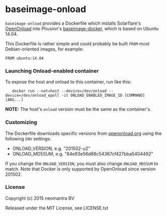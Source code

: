 # baseimage-onload

`baseimage-onload` provides a Dockerfile which installs Solarflare's [OpenOnload](http://www.openonload.org/ "OpenOnload") into Phusion's [baseimage-docker](http://phusion.github.io/baseimage-docker/ "baseimage-docker"), which is based on Ubuntu 14.04.

This Dockerfile is rather simple and could probably be built `FROM` most Debian-oriented images, for example:
```
FROM ubuntu:14.04
```

### Launching Onload-enabled container

To expose the host and onload to this container, run like this:
```
   docker run --net=host --device=/dev/onload --device=/dev/onload_epoll -it ONLOAD_ENABLED_IMAGE_ID [COMMAND] [ARG...]
```

**NOTE:** The host's `onload` version must be the same as the container's.

### Customizing

The Dockerfile downloads specific versions from [openonload.org](http://openonload.org "openonload.org") using the following `ENV` settings:

 * ONLOAD_VERSION, e.g. "201502-u2"
 * ONLOAD_MD5SUM, e.g. "64e93e56d88c54367cf427bba5404492"

If you change the `ONLOAD_VERSION`, you must also change `ONLOAD_MD5SUM` to match.  Note that Docker is only supported by OpenOnload since version 201502.

### License

Copyright (c) 2015 neomantra BV

Released under the MIT License, see LICENSE.txt
